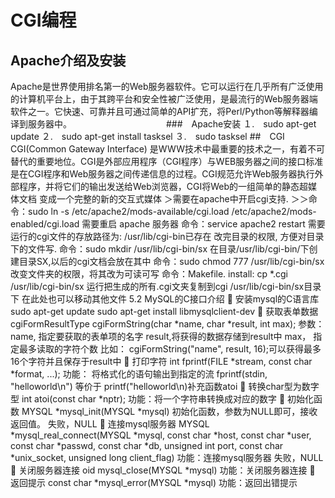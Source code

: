 # CGI编程
## Apache介绍及安装
Apache是世界使用排名第一的Web服务器软件。它可以运行在几乎所有广泛使用的计算机平台上，由于其跨平台和安全性被广泛使用，是最流行的Web服务器端软件之一。它快速、可靠并且可通过简单的API扩充，将Perl/Python等解释器编译到服务器中。　　　　　　　　　　　
###　Apache安装
１.　sudo apt-get update
２.　sudo apt-get install tasksel
３.　sudo tasksel
##　CGI
CGI(Common Gateway Interface) 是WWW技术中最重要的技术之一，有着不可替代的重要地位。CGI是外部应用程序（CGI程序）与WEB服务器之间的接口标准
是在CGI程序和Web服务器之间传递信息的过程。CGI规范允许Web服务器执行外部程序，并将它们的输出发送给Web浏览器，CGI将Web的一组简单的静态超媒体文档
变成一个完整的新的交互式媒体
＞需要在apache中开启cgi支持.
＞＞命令：sudo ln -s /etc/apache2/mods-available/cgi.load /etc/apache2/mods-enabled/cgi.load
需要重启 apache 服务器
命令：service apache2 restart
需要运行的cgi文件的存放路径为:
/usr/lib/cgi-bin已存在
改完目录的权限, 方便对目录下的文件写.
命令：sudo mkdir /usr/lib/cgi-bin/sx
在目录/usr/lib/cgi-bin/下创建目录SX,以后的cgi文档会放在其中
命令：sudo chmod 777 /usr/lib/cgi-bin/sx
改变文件夹的权限，将其改为可读可写
命令：Makefile.
install:
	cp *.cgi /usr/lib/cgi-bin/sx
运行把生成的所有.cgi文夹复制到cgi /usr/lib/cgi-bin/sx目录下
在此处也可以移动其他文件
5.2 MySQL的C接口介绍
	安装mysql的C语言库
sudo apt-get update
sudo apt-get install libmysqlclient-dev
	获取表单数据
cgiFormResultType   cgiFormString(char *name, char *result, int max);
参数：  name, 指定要获取的表单项的名字
       result,将获得的数据存储到result中
       max， 指定最多读取的字符个数
比如： cgiFormString("name", result,  16);可以获得最多16个字符并且保存于result中
	打印字符
int fprintf(FILE *stream, const char *format, ...);
功能： 将格式化的语句输出到指定的流
fprintf(stdin, "helloworld\n")  等价于 printf("helloworld\n)补充函数atoi
	转换char型为数字型
int atoi(const char *nptr);
功能：将一个字符串转换成对应的数字
	初始化函数
MYSQL *mysql_init(MYSQL *mysql)
初始化函数，参数为NULL即可，接收返回值。
失败，NULL
	连接mysql服务器
MYSQL *mysql_real_connect(MYSQL *mysql, const char *host, const char *user, const char *passwd, const char *db, unsigned int port, const char *unix_socket, unsigned long client_flag)
功能：连接mysql服务器
      失败，NULL
	关闭服务器连接
oid mysql_close(MYSQL *mysql)     功能：关闭服务器连接
	返回提示
const char *mysql_error(MYSQL *mysql)
功能：返回出错提示
